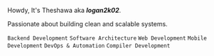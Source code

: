 Howdy, It's Theshawa aka ***logan2k02***.

Passionate about building clean and scalable systems.

`Backend Development` `Software Architecture` `Web Development` `Mobile Development` `DevOps & Automation` `Compiler Development`

